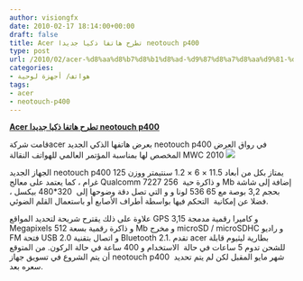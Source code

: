 ```yaml
---
author: visiongfx
date: 2010-02-17 18:14:00+00:00
draft: false
title: Acer تطرح هاتفا ذكيا جديدا neotouch p400
type: post
url: /2010/02/acer-%d8%aa%d8%b7%d8%b1%d8%ad-%d9%87%d8%a7%d8%aa%d9%81-%d8%b0%d9%83%d9%8a-%d8%ac%d8%af%d9%8a%d8%af-neotouch-p400/
categories:
- هواتف/ أجهزة لوحية
tags:
- acer
- neotouch-p400
---
```


[**Acer تطرح هاتفا ذكيا جديدا neotouch p400**](http://www.it-scoop.com/2010/02/acer-%d8%aa%d8%b7%d8%b1%d8%ad-%d9%87%d8%a7%d8%aa%d9%81-%d8%b0%d9%83%d9%8a-%d8%ac%d8%af%d9%8a%d8%af-neotouch-p400/)


قامت شركةacer بعرض هاتفها الذكي الجديد neotouch p400  في رواق العرض المخصص لها بمناسبة  المؤتمر العالمي للهواتف النقالة MWC 2010
[![](http://www.it-scoop.com/wp-content/uploads/2010/02/neotouch.jpg)
](http://www.it-scoop.com/2010/02/acer-%d8%aa%d8%b7%d8%b1%d8%ad-%d9%87%d8%a7%d8%aa%d9%81-%d8%b0%d9%83%d9%8a-%d8%ac%d8%af%d9%8a%d8%af-neotouch-p400/)

الجهاز الجديد neotouch p400 يمتاز بكل من أبعاد 11.5 × 6 × 1.2 سنتيمتر ووزن 125 غرام ، كما يعتمد على معالج Qualcomm 7227 و ذاكرة حية  256 Mb إضافة إلى شاشة بحجم  3,2  بوصة مع 65 536 لونا و و التي تصل دقة وضوحها إلى  320*480 بيكسل ، فضلا عن إمكانية  التحكم فيها بواسطة أطراف الأصابع أو باستعمال القلم الضوئي.

علاوة على ذلك يقترح شريحة لتحديد المواقع GPS و كاميرا رقمية مدمجة 3,15 Megapixels و ذاكرة رقمية بسعة  512 Mb و مخرج microSD / microSDHC و راديو FM فتحة USB 2.0 و اتصال بتقنية Bluetooth 2.1.
تقدم acer بطارية ليثيوم قابلة للشحن تدوم 5 ساعات في حالة  الاستخدام و 400 ساعة في حالة الركون.
من المتوقع أن يتم الشروع في تسويق جهاز neotouch p400  شهر مايو المقبل لكن لم يتم تحديد سعره بعد.
